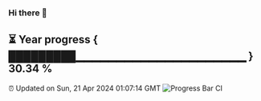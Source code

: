 ### Hi there 👋
⏳ Year progress { █████████▁▁▁▁▁▁▁▁▁▁▁▁▁▁▁▁▁▁▁▁▁ } 30.34 %
---
⏰ Updated on Sun, 21 Apr 2024 01:07:14 GMT
![Progress Bar CI](https://github.com/liununu/liununu/workflows/Progress%20Bar%20CI/badge.svg)
